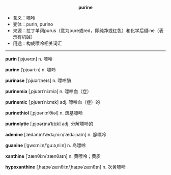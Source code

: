 
**<center>purine</center>**

- <span class="definition">含义：嘌呤</span>
- <span class="definition">变体：purin, purino</span>
- <span class="definition">来源：拉丁单词purus（意为pure或red，即纯净或红色）和化学后缀ine（表示有机碱）</span>
- <span class="definition">用途：构成嘌呤相关词汇</span>

---

<span class="vocabulary">**purin**</span> [ˈpjʊərɪn] n. 嘌呤

<span class="vocabulary">**purine**</span> [ˈpjʊəriːn] n. 嘌呤

<span class="vocabulary">**purinase**</span> [ˈpjʊərɪneɪs] n. 嘌呤酶

<span class="vocabulary">**purinemia**</span> [ˌpjʊərɪˈni:miə] n. 嘌呤血（症）

<span class="vocabulary">**purinemic**</span> [ˌpjʊərɪˈni:mɪk] adj. 嘌呤血（症）的

<span class="vocabulary">**purinethiol**</span> [ˌpjʊəri:nˈθiəl] n. 巯基嘌呤

<span class="vocabulary">**purinolytic**</span> [ˌpjʊərɪnəˈlɪtɪk] adj. 分解嘌呤的

<span class="vocabulary">**adenine**</span> [ˈædənɪn/ˈædəˌni:n/ˈædəˌnaɪn] n. 腺嘌呤

<span class="vocabulary">**guanine**</span> [ˈɡwɑːniːn/ˈɡuːəˌniːn] n. 鸟嘌呤

<span class="vocabulary">**xanthine**</span> [ˈzænθiːn/ˈzænθaɪn] n. 黄嘌呤；黄质

<span class="vocabulary">**hypoxanthine**</span> [ˌhaɪpəˈzænθiːn/ˌhaɪpəˈzænθɪn] n. 次黄嘌呤 
